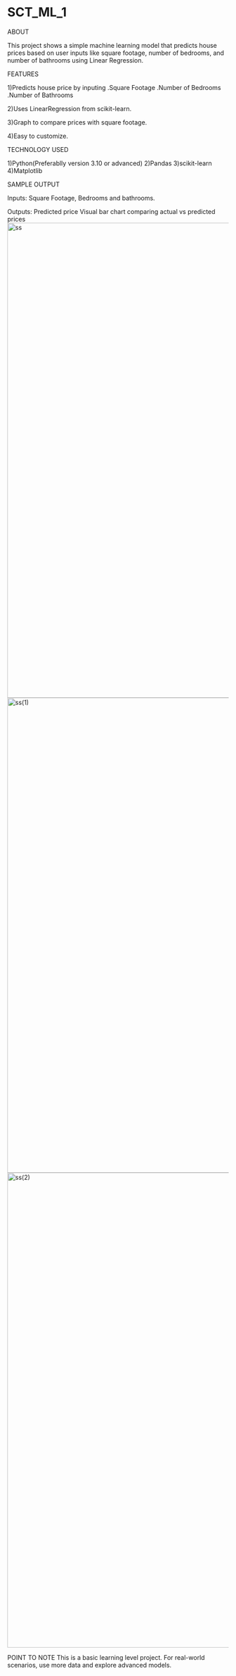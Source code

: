 # SCT_ML_1

ABOUT

This project shows a simple machine learning model that predicts house prices based on user inputs like square footage, number of bedrooms, and number of bathrooms using Linear Regression.

FEATURES

1)Predicts house price by inputing
   .Square Footage
   .Number of Bedrooms
   .Number of Bathrooms

2)Uses LinearRegression from scikit-learn.

3)Graph to compare prices with square footage.

4)Easy to customize.

TECHNOLOGY USED

1)Python(Preferablly version 3.10 or advanced)
2)Pandas
3)scikit-learn
4)Matplotlib


SAMPLE OUTPUT

Inputs: Square Footage, Bedrooms and bathrooms.

Outputs:
Predicted price
Visual bar chart comparing actual vs predicted prices
<img width="1920" height="1080" alt="ss" src="https://github.com/user-attachments/assets/7e79d6b6-aef0-4590-a4e1-1c97487203e0" />
<img width="1920" height="1080" alt="ss(1)" src="https://github.com/user-attachments/assets/48fbc68a-68e2-4202-8399-b643d524df3c" />
<img width="1920" height="1080" alt="ss(2)" src="https://github.com/user-attachments/assets/15752e95-793f-4ebc-b67e-afe23bf70706" />



POINT TO NOTE
This is a basic learning level project. For real-world scenarios, use more data and explore advanced models.
